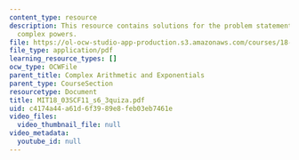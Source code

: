 ```yaml
---
content_type: resource
description: This resource contains solutions for the problem statements related to
  complex powers.
file: https://ol-ocw-studio-app-production.s3.amazonaws.com/courses/18-03sc-differential-equations-fall-2011/c4174a44a61d6f3989e8feb03eb7461e_MIT18_03SCF11_s6_3quiza.pdf
file_type: application/pdf
learning_resource_types: []
ocw_type: OCWFile
parent_title: Complex Arithmetic and Exponentials
parent_type: CourseSection
resourcetype: Document
title: MIT18_03SCF11_s6_3quiza.pdf
uid: c4174a44-a61d-6f39-89e8-feb03eb7461e
video_files:
  video_thumbnail_file: null
video_metadata:
  youtube_id: null
---
```

